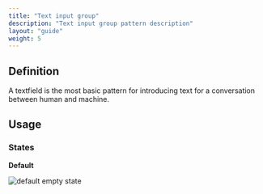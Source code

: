 ```yaml
---
title: "Text input group"
description: "Text input group pattern description"
layout: "guide"
weight: 5
---
```


## Definition
A textfield is the most basic pattern for introducing text for a conversation between human and machine.

## Usage

### States

**Default**

![default empty state](../../../images/textfield.png)
